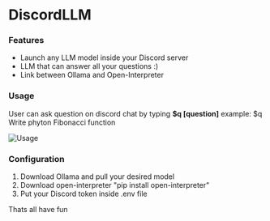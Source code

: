 # DiscordLLM



### Features
- Launch any LLM model inside your Discord server
- LLM that can answer all your questions :)
- Link between Ollama and Open-Interpreter

### Usage
User can ask question on discord chat by typing
**$q [question]**
example: $q Write phyton Fibonacci function

![Usage](https://i.imgur.com/omkcbYu.png)

### Configuration
1. Download Ollama and pull your desired model
2. Download open-interpreter "pip install open-interpreter"
3. Put your Discord token inside .env file 

Thats all have fun


